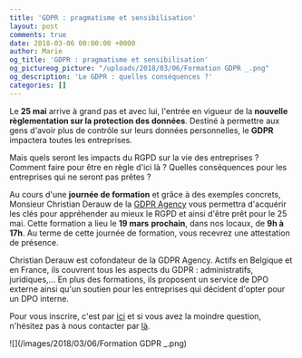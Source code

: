 ```yaml
---
title: 'GDPR : pragmatisme et sensibilisation'
layout: post
comments: true
date: 2018-03-06 00:00:00 +0000
author: Marie
og_title: 'GDPR : pragmatisme et sensibilisation'
og_pictureog_picture: "/uploads/2018/03/06/Formation GDPR _.png"
og_description: 'Le GDPR : quelles conséquences ?'
categories: []
---
```

Le **25 mai** arrive à grand pas et avec lui, l'entrée en vigueur de la **nouvelle règlementation sur la protection des données**. Destiné à permettre aux gens d'avoir plus de contrôle sur leurs données personnelles, le **GDPR** impactera toutes les entreprises.

Mais quels seront les impacts du RGPD sur la vie des entreprises ? Comment faire pour être en règle d'ici là ? Quelles conséquences pour les entreprises qui ne seront pas prêtes ?

<!--more-->

Au cours d'une **journée de formation** et grâce à des exemples concrets, Monsieur Christian Derauw de la [GDPR Agency](https://gdpr.agency/) vous permettra d'acquérir les clés pour appréhender au mieux le RGPD et ainsi d'être prêt pour le 25 mai. Cette formation a lieu le **19 mars** **prochain**, dans nos locaux, de **9h à 17h**. Au terme de cette journée de formation, vous recevrez une attestation de présence.

Christian Derauw est cofondateur de la GDPR Agency. Actifs en Belgique et en France, ils couvrent tous les aspects du GDPR : administratifs, juridiques,... En plus des formations, ils proposent un service de DPO externe ainsi qu'un soutien pour les entreprises qui décident d'opter pour un DPO interne.

Pour vous inscrire, c'est par [ici](https://www.eventbrite.fr/e/billets-gdpr-pragmatisme-et-sensibilisation-43313090620) et si vous avez la moindre question, n'hésitez pas à nous contacter par [là](http://www.greenlab-coworking.com/nous-contacter/).

![](/images/2018/03/06/Formation GDPR _.png)